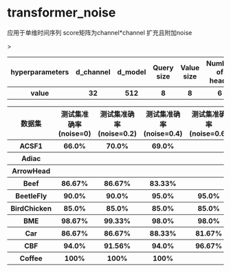# transformer_noise
应用于单维时间序列 score矩阵为channel*channel 扩充且附加noise
<table>
  <tr>
    <th>hyperparameters</th> <th>d_channel</th> <th>d_model</th>> <th>Query size</th> <th>Value size</th> <th>Number of heads</th> <th>Number of encoder</th> <th>dropout</th> <th>Positional encoding</th> <th>mask</th>
  </tr>
  <tr>
    <th>value</th> <th>32</th> <th>512</th> <th>8</th> <th>8</th> <th>6</th> <th>6</th> <th>0.2</th> <th>True</th> <th>False</th>
  </tr>
</table>

<table>
  <tr>
      <th>数据集</th>
      <th>测试集准确率(noise=0)</th>
      <th>测试集准确率(noise=0.2)</th>
      <th>测试集准确率(noise=0.4)</th>
      <th>测试集准确率(noise=0.6)</th>
  </tr>
  <tr>
      <th>ACSF1</th>  <th>66.0%</th> <th>70.0%</th> <th>69.0%</th> <th></th>
  </tr>
  <tr>
      <th>Adiac</th>  <th></th> <th></th> <th></th> <th></th>
  </tr>
  <tr>
      <th>ArrowHead</th>  <th></th> <th></th> <th></th> <th></th>
  </tr>
  <tr>
      <th>Beef</th>  <th>86.67%</th> <th>86.67%</th> <th>83.33%</th> <th></th>
  </tr>
  <tr>
      <th>BeetleFly</th>  <th>90.0%</th> <th>90.0%</th> <th>95.0%</th> <th>95.0%</th>
  </tr>
  <tr>
      <th>BirdChicken</th>  <th>85.0%</th> <th>85.0%</th> <th>85.0%</th> <th>85.0%</th>
  </tr>
  <tr>
      <th>BME</th>  <th>98.67%</th> <th>99.33%</th> <th>98.0%</th> <th>98.0%</th>
  </tr>
  <tr>
      <th>Car</th>  <th>86.67%</th> <th>86.67%</th> <th>88.33%</th> <th>81.67%</th>
  </tr>
  <tr>
      <th>CBF</th>  <th>94.0%</th> <th>91.56%</th> <th>94.0%</th> <th>96.67%</th>
  </tr>
  <tr>
      <th>Coffee</th>  <th>100%</th> <th>100%</th> <th>100%</th> <th></th>
  </tr>
  
</table>
